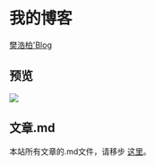  # 我的博客

[樊浩柏'Blog](https://www.fanhaobai.com)

## 预览

![](https://github.com/fan-haobai/blog/blob/master/images/view.png)

## 文章.md

本站所有文章的.md文件，请移步 [这里](https://github.com/fan-haobai/blog/tree/master/_posts)。
